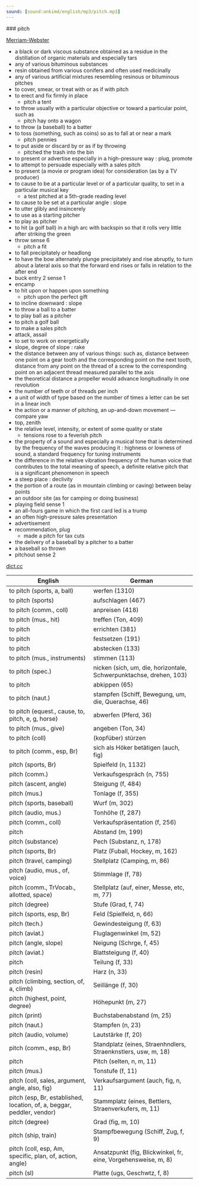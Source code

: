 ```yaml
---
sound: [sound:ankimd/english/mp3/pitch.mp3]
---
```


\### pitch

[Merriam-Webster](https://www.merriam-webster.com/dictionary/pitch)

- a black or dark viscous substance obtained as a residue in the distillation of organic materials and especially tars
- any of various bituminous substances
- resin obtained from various conifers and often used medicinally
- any of various artificial mixtures resembling resinous or bituminous pitches
- to cover, smear, or treat with or as if with pitch
- to erect and fix firmly in place
    - pitch a tent
- to throw usually with a particular objective or toward a particular point, such as
    - pitch hay onto a wagon
- to throw (a baseball) to a batter
- to toss (something, such as coins) so as to fall at or near a mark
    - pitch pennies
- to put aside or discard by or as if by throwing
    - pitched the trash into the bin
- to present or advertise especially in a high-pressure way : plug, promote
- to attempt to persuade especially with a sales pitch
- to present (a movie or program idea) for consideration (as by a TV producer)
- to cause to be at a particular level or of a particular quality, to set in a particular musical key
    - a test pitched at a 5th-grade reading level
- to cause to be set at a particular angle : slope
- to utter glibly and insincerely
- to use as a starting pitcher
- to play as pitcher
- to hit (a golf ball) in a high arc with backspin so that it rolls very little after striking the green
- throw sense 6
    - pitch a fit
- to fall precipitately or headlong
- to have the bow alternately plunge precipitately and rise abruptly, to turn about a lateral axis so that the forward end rises or falls in relation to the after end
- buck entry 2 sense 1
- encamp
- to hit upon or happen upon something
    - pitch upon the perfect gift
- to incline downward : slope
- to throw a ball to a batter
- to play ball as a pitcher
- to pitch a golf ball
- to make a sales pitch
- attack, assail
- to set to work on energetically
- slope, degree of slope : rake
- the distance between any of various things: such as, distance between one point on a gear tooth and the corresponding point on the next tooth, distance from any point on the thread of a screw to the corresponding point on an adjacent thread measured parallel to the axis
- the theoretical distance a propeller would advance longitudinally in one revolution
- the number of teeth or of threads per inch
- a unit of width of type based on the number of times a letter can be set in a linear inch
- the action or a manner of pitching, an up-and-down movement — compare yaw
- top, zenith
- the relative level, intensity, or extent of some quality or state
    - tensions rose to a feverish pitch
- the property of a sound and especially a musical tone that is determined by the frequency of the waves producing it : highness or lowness of sound, a standard frequency for tuning instruments
- the difference in the relative vibration frequency of the human voice that contributes to the total meaning of speech, a definite relative pitch that is a significant phenomenon in speech
- a steep place : declivity
- the portion of a route (as in mountain climbing or caving) between belay points
- an outdoor site (as for camping or doing business)
- playing field sense 1
- an all-fours game in which the first card led is a trump
- an often high-pressure sales presentation
- advertisement
- recommendation, plug
    - made a pitch for tax cuts
- the delivery of a baseball by a pitcher to a batter
- a baseball so thrown
- pitchout sense 2

[dict.cc](https://www.dict.cc/pitch)

| English        | German       |
| -------------- | ------------ |
| to pitch (sports, a, ball) | werfen (1310) |
| to pitch (sports) | aufschlagen (467) |
| to pitch (comm., coll) | anpreisen (418) |
| to pitch (mus., hit) | treffen (Ton, 409) |
| to pitch | errichten (381) |
| to pitch | festsetzen (191) |
| to pitch | abstecken (133) |
| to pitch (mus., instruments) | stimmen (113) |
| to pitch (spec.) | nicken (sich, um, die, horizontale, Schwerpunktachse, drehen, 103) |
| to pitch | abkippen (65) |
| to pitch (naut.) | stampfen (Schiff, Bewegung, um, die, Querachse, 46) |
| to pitch (equest., cause, to, pitch, e, g, horse) | abwerfen (Pferd, 36) |
| to pitch (mus., give) | angeben (Ton, 34) |
| to pitch (coll) | (kopfüber) stürzen |
| to pitch (comm., esp, Br) | sich als Höker betätigen (auch, fig) |
| pitch (sports, Br) | Spielfeld (n, 1132) |
| pitch (comm.) | Verkaufsgespräch (n, 755) |
| pitch (ascent, angle) | Steigung (f, 484) |
| pitch (mus.) | Tonlage (f, 355) |
| pitch (sports, baseball) | Wurf (m, 302) |
| pitch (audio, mus.) | Tonhöhe (f, 287) |
| pitch (comm., coll) | Verkaufspräsentation (f, 256) |
| pitch | Abstand (m, 199) |
| pitch (substance) | Pech (Substanz, n, 178) |
| pitch (sports, Br) | Platz (Fuball, Hockey, m, 162) |
| pitch (travel, camping) | Stellplatz (Camping, m, 86) |
| pitch (audio, mus., of, voice) | Stimmlage (f, 78) |
| pitch (comm., TrVocab., allotted, space) | Stellplatz (auf, einer, Messe, etc, m, 77) |
| pitch (degree) | Stufe (Grad, f, 74) |
| pitch (sports, esp, Br) | Feld (Spielfeld, n, 66) |
| pitch (tech.) | Gewindesteigung (f, 63) |
| pitch (aviat.) | Fluglagenwinkel (m, 52) |
| pitch (angle, slope) | Neigung (Schrge, f, 45) |
| pitch (aviat.) | Blattsteigung (f, 40) |
| pitch | Teilung (f, 33) |
| pitch (resin) | Harz (n, 33) |
| pitch (climbing, section, of, a, climb) | Seillänge (f, 30) |
| pitch (highest, point, degree) | Höhepunkt (m, 27) |
| pitch (print) | Buchstabenabstand (m, 25) |
| pitch (naut.) | Stampfen (n, 23) |
| pitch (audio, volume) | Lautstärke (f, 20) |
| pitch (comm., esp, Br) | Standplatz (eines, Straenhndlers, Straenknstlers, usw, m, 18) |
| pitch | Pitch (selten, n, m, 11) |
| pitch (mus.) | Tonstufe (f, 11) |
| pitch (coll, sales, argument, angle, also, fig) | Verkaufsargument (auch, fig, n, 11) |
| pitch (esp, Br, established, location, of, a, beggar, peddler, vendor) | Stammplatz (eines, Bettlers, Straenverkufers, m, 11) |
| pitch (degree) | Grad (fig, m, 10) |
| pitch (ship, train) | Stampfbewegung (Schiff, Zug, f, 9) |
| pitch (coll, esp, Am, specific, plan, of, action, angle) | Ansatzpunkt (fig, Blickwinkel, fr, eine, Vorgehensweise, m, 8) |
| pitch (sl) | Platte (ugs, Geschwtz, f, 8) |
